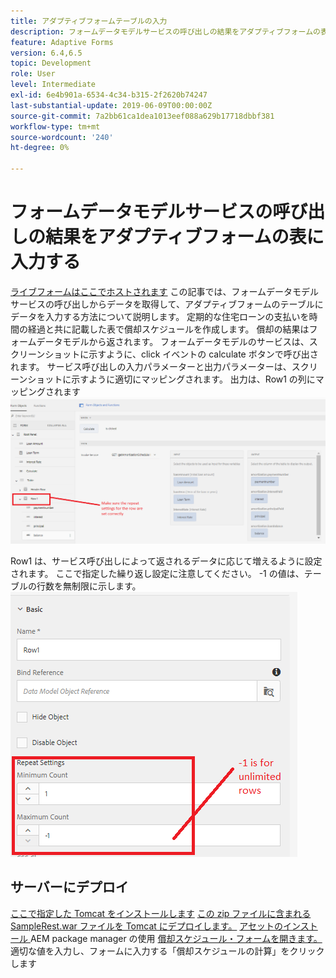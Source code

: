 ```yaml
---
title: アダプティブフォームテーブルの入力
description: フォームデータモデルサービスの呼び出しの結果をアダプティブフォームの表に入力する
feature: Adaptive Forms
version: 6.4,6.5
topic: Development
role: User
level: Intermediate
exl-id: 6e4b901a-6534-4c34-b315-2f2620b74247
last-substantial-update: 2019-06-09T00:00:00Z
source-git-commit: 7a2bb61ca1dea1013eef088a629b17718dbbf381
workflow-type: tm+mt
source-wordcount: '240'
ht-degree: 0%

---
```


# フォームデータモデルサービスの呼び出しの結果をアダプティブフォームの表に入力する

[ライブフォームはここでホストされます](https://forms.enablementadobe.com/content/dam/formsanddocuments/amortization/jcr:content?wcmmode=disabled)
この記事では、フォームデータモデルサービスの呼び出しからデータを取得して、アダプティブフォームのテーブルにデータを入力する方法について説明します。 定期的な住宅ローンの支払いを時間の経過と共に記載した表で償却スケジュールを作成します。 償却の結果はフォームデータモデルから返されます。 フォームデータモデルのサービスは、スクリーンショットに示すように、click イベントの calculate ボタンで呼び出されます。 サービス呼び出しの入力パラメーターと出力パラメーターは、スクリーンショットに示すように適切にマッピングされます。 出力は、Row1 の列にマッピングされます
![clickevent](assets/amortization.PNG)

Row1 は、サービス呼び出しによって返されるデータに応じて増えるように設定されます。 ここで指定した繰り返し設定に注意してください。 -1 の値は、テーブルの行数を無制限に示します。
![Row1](assets/rowconfiguration.PNG)

## サーバーにデプロイ

[ここで指定した Tomcat をインストールします](/help/forms/ic-print-channel-tutorial/set-up-tomcat.md)
[この zip ファイルに含まれる SampleRest.war ファイルを Tomcat にデプロイします。](assets/sample-rest.zip)
[アセットのインストール ](assets/amortizationschedule.zip) AEM package manager の使用
[償却スケジュール・フォームを開きます。](http://localhost:4502/content/dam/formsanddocuments/amortization/jcr:content?wcmmode=disabled)
適切な値を入力し、フォームに入力する「償却スケジュールの計算」をクリックします
